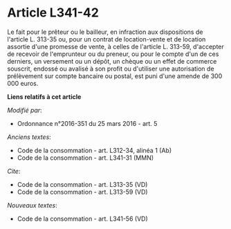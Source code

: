 # Article L341-42

Le fait pour le prêteur ou le bailleur, en infraction aux dispositions de l'article L. 313-35 ou, pour un contrat de
location-vente et de location assortie d'une promesse de vente, à celles de l'article L. 313-59, d'accepter de recevoir de
l'emprunteur ou du preneur, ou pour le compte d'un de ces derniers, un versement ou un dépôt, un chèque ou un effet de
commerce souscrit, endossé ou avalisé à son profit ou d'utiliser une autorisation de prélèvement sur compte bancaire ou
postal, est puni d'une amende de 300 000 euros.

**Liens relatifs à cet article**

_Modifié par_:

  - Ordonnance n°2016-351 du 25 mars 2016 - art. 5

_Anciens textes_:

  - Code de la consommation - art. L312-34, alinéa 1 (Ab)
  - Code de la consommation - art. L341-31 (MMN)

_Cite_:

  - Code de la consommation - art. L313-35 (VD)
  - Code de la consommation - art. L313-59 (VD)

_Nouveaux textes_:

  - Code de la consommation - art. L341-56 (VD)
